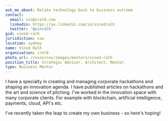 ```yaml
---
ask_me_about: Relate technology back to business outcome
contact:
  email: vin@irel8.com
  linkedin: https://au.linkedin.com/in/vinodralh
  twitter: '@vinralh'
gid: vinod-ralh
jurisdiction: nsw
location: sydney
name: Vinod Ralh
organisation: irel8
photo_url: /resources/images/mentors/vinod-ralh
position_title: Strategic Advisor, Architect, Mentor.
type: Business Mentor
---
```


I have a specialty in creating and managing corporate hackathons and shaping an innovation agenda. I have published articles on hackathons and the art and science of pitching. I've worked in the innovation space with many corporate clients. For example with blockchain, artificial intelligence, payments, cloud, API's etc. 

I've recently taken the leap to create my own business - so here's hoping!